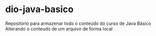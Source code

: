 # dio-java-basico
Repositório para armazenar todo o conteúdo do curso de Java Básico
Alterando o conteudo de um arquivo de forma local

